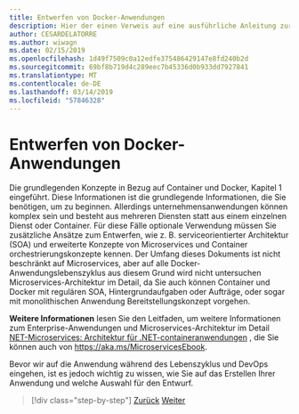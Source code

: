 ```yaml
---
title: Entwerfen von Docker-Anwendungen
description: Hier der einen Verweis auf eine ausführliche Anleitung zur Microservices-Architektur, da dies ein Thema ist, die sie nicht in diesem Handbuch beschrieben wird.
author: CESARDELATORRE
ms.author: wiwagn
ms.date: 02/15/2019
ms.openlocfilehash: 1d49f7509c0a12edfe375486429147e8fd240b2d
ms.sourcegitcommit: 69bf8b719d4c289eec7b45336d0b933dd7927841
ms.translationtype: MT
ms.contentlocale: de-DE
ms.lasthandoff: 03/14/2019
ms.locfileid: "57846328"
---
```

# <a name="design-docker-applications"></a>Entwerfen von Docker-Anwendungen

Die grundlegenden Konzepte in Bezug auf Container und Docker, Kapitel 1 eingeführt. Diese Informationen ist die grundlegende Informationen, die Sie benötigen, um zu beginnen. Allerdings unternehmensanwendungen können komplex sein und besteht aus mehreren Diensten statt aus einem einzelnen Dienst oder Container. Für diese Fälle optionale Verwendung müssen Sie zusätzliche Ansätze zum Entwerfen, wie z. B. serviceorientierter Architektur (SOA) und erweiterte Konzepte von Microservices und Container orchestrierungskonzepte kennen. Der Umfang dieses Dokuments ist nicht beschränkt auf Microservices, aber auf alle Docker-Anwendungslebenszyklus aus diesem Grund wird nicht untersuchen Microservices-Architektur im Detail, da Sie auch können Container und Docker mit regulären SOA, Hintergrundaufgaben oder Aufträge, oder sogar mit monolithischen Anwendung Bereitstellungskonzept vorgehen.

**Weitere Informationen** lesen Sie den Leitfaden, um weitere Informationen zum Enterprise-Anwendungen und Microservices-Architektur im Detail [NET-Microservices: Architektur für .NET-containeranwendungen](../../microservices-architecture/index.md) , die Sie können auch von <https://aka.ms/MicroservicesEbook>.

Bevor wir auf die Anwendung während des Lebenszyklus und DevOps eingehen, ist es jedoch wichtig zu wissen, wie Sie auf das Erstellen Ihrer Anwendung und welche Auswahl für den Entwurf.

>[!div class="step-by-step"]
>[Zurück](index.md)
>[Weiter](common-container-design-principles.md)